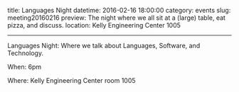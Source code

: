 title: Languages Night
datetime: 2016-02-16 18:00:00
category: events
slug: meeting20160216
preview: The night where we all sit at a (large) table, eat pizza, and discuss.
location: Kelly Engineering Center 1005

---

Languages Night: Where we talk about Languages, Software, and Technology.

When: 6pm

Where: Kelly Engineering Center room 1005
